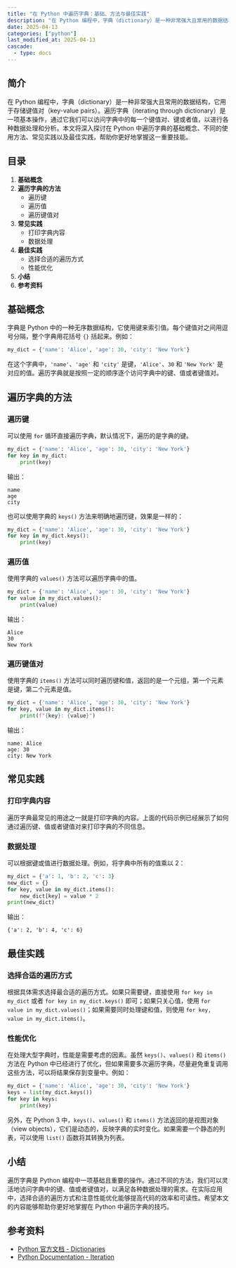 ```yaml
---
title: "在 Python 中遍历字典：基础、方法与最佳实践"
description: "在 Python 编程中，字典（dictionary）是一种非常强大且常用的数据结构，它用于存储键值对（key-value pairs）。遍历字典（iterating through dictionary）是一项基本操作，通过它我们可以访问字典中的每一个键值对、键或者值，以进行各种数据处理和分析。本文将深入探讨在 Python 中遍历字典的基础概念、不同的使用方法、常见实践以及最佳实践，帮助你更好地掌握这一重要技能。"
date: 2025-04-13
categories: ["python"]
last_modified_at: 2025-04-13
cascade:
  - type: docs
---
```



## 简介
在 Python 编程中，字典（dictionary）是一种非常强大且常用的数据结构，它用于存储键值对（key-value pairs）。遍历字典（iterating through dictionary）是一项基本操作，通过它我们可以访问字典中的每一个键值对、键或者值，以进行各种数据处理和分析。本文将深入探讨在 Python 中遍历字典的基础概念、不同的使用方法、常见实践以及最佳实践，帮助你更好地掌握这一重要技能。

<!-- more -->
## 目录
1. **基础概念**
2. **遍历字典的方法**
    - 遍历键
    - 遍历值
    - 遍历键值对
3. **常见实践**
    - 打印字典内容
    - 数据处理
4. **最佳实践**
    - 选择合适的遍历方式
    - 性能优化
5. **小结**
6. **参考资料**

## 基础概念
字典是 Python 中的一种无序数据结构，它使用键来索引值。每个键值对之间用逗号分隔，整个字典用花括号 `{}` 括起来。例如：
```python
my_dict = {'name': 'Alice', 'age': 30, 'city': 'New York'}
```
在这个字典中，`'name'`、`'age'` 和 `'city'` 是键，`'Alice'`、`30` 和 `'New York'` 是对应的值。遍历字典就是按照一定的顺序逐个访问字典中的键、值或者键值对。

## 遍历字典的方法

### 遍历键
可以使用 `for` 循环直接遍历字典，默认情况下，遍历的是字典的键。
```python
my_dict = {'name': 'Alice', 'age': 30, 'city': 'New York'}
for key in my_dict:
    print(key)
```
输出：
```
name
age
city
```
也可以使用字典的 `keys()` 方法来明确地遍历键，效果是一样的：
```python
my_dict = {'name': 'Alice', 'age': 30, 'city': 'New York'}
for key in my_dict.keys():
    print(key)
```

### 遍历值
使用字典的 `values()` 方法可以遍历字典中的值。
```python
my_dict = {'name': 'Alice', 'age': 30, 'city': 'New York'}
for value in my_dict.values():
    print(value)
```
输出：
```
Alice
30
New York
```

### 遍历键值对
使用字典的 `items()` 方法可以同时遍历键和值，返回的是一个元组，第一个元素是键，第二个元素是值。
```python
my_dict = {'name': 'Alice', 'age': 30, 'city': 'New York'}
for key, value in my_dict.items():
    print(f"{key}: {value}")
```
输出：
```
name: Alice
age: 30
city: New York
```

## 常见实践

### 打印字典内容
遍历字典最常见的用途之一就是打印字典的内容。上面的代码示例已经展示了如何通过遍历键、值或者键值对来打印字典的不同信息。

### 数据处理
可以根据键或值进行数据处理。例如，将字典中所有的值乘以 2：
```python
my_dict = {'a': 1, 'b': 2, 'c': 3}
new_dict = {}
for key, value in my_dict.items():
    new_dict[key] = value * 2
print(new_dict)
```
输出：
```
{'a': 2, 'b': 4, 'c': 6}
```

## 最佳实践

### 选择合适的遍历方式
根据具体需求选择最合适的遍历方式。如果只需要键，直接使用 `for key in my_dict` 或者 `for key in my_dict.keys()` 即可；如果只关心值，使用 `for value in my_dict.values()`；如果需要同时处理键和值，则使用 `for key, value in my_dict.items()`。

### 性能优化
在处理大型字典时，性能是需要考虑的因素。虽然 `keys()`、`values()` 和 `items()` 方法在 Python 中已经进行了优化，但如果需要多次遍历字典，尽量避免重复调用这些方法，可以将结果保存到变量中。例如：
```python
my_dict = {'name': 'Alice', 'age': 30, 'city': 'New York'}
keys = list(my_dict.keys())
for key in keys:
    print(key)
```
另外，在 Python 3 中，`keys()`、`values()` 和 `items()` 方法返回的是视图对象（view objects），它们是动态的，反映字典的实时变化。如果需要一个静态的列表，可以使用 `list()` 函数将其转换为列表。

## 小结
遍历字典是 Python 编程中一项基础且重要的操作。通过不同的方法，我们可以灵活地访问字典中的键、值或者键值对，以满足各种数据处理的需求。在实际应用中，选择合适的遍历方式和注意性能优化能够提高代码的效率和可读性。希望本文的内容能够帮助你更好地掌握在 Python 中遍历字典的技巧。

## 参考资料
- [Python 官方文档 - Dictionaries](https://docs.python.org/3/tutorial/datastructures.html#dictionaries)
- [Python Documentation - Iteration](https://docs.python.org/3/reference/datamodel.html#objects-values-and-types)